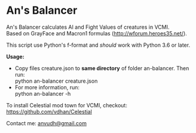 # An's Balancer

An's Balancer calculates AI and Fight Values of creatures in VCMI.  
Based on GrayFace and Macron1 formulas (http://wforum.heroes35.net/).

This script use Python's f-format and _should_ work with Python 3.6 or later.

**Usage:**
  - Copy files creature.json to **same directory** of folder an-balancer. Then run:  
    python an-balancer creature.json
  - For more information, run:  
    python an-balancer -h

To install Celestial mod town for VCMI, checkout: https://github.com/vdhan/Celestial

Contact me: anvudh@gmail.com